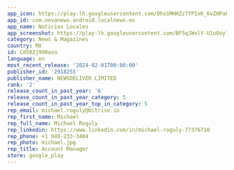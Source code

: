 ```yaml
---
app_icon: https://play-lh.googleusercontent.com/DhsSMHHZz7fPIxK_6vZHPaEoezJ7rEULmWOUmkbfqLHOkG49fGEOmYHjvMOBswJie-U
app_id: com.novanews.android.localnews.es
app_name: Noticias Locales
app_screenshot: https://play-lh.googleusercontent.com/BF5qJWvlY-U1oOoylaXAFeXKM69UjcTQdseHP3LMl97_UI7z-wMBtF_1akqKXzL5D9c
category: News & Magazines
country: MX
id: Cd50Zj990aso
language: en
most_recent_release: '2024-02-01T00:00:00'
publisher_id: '2918255'
publisher_name: NEWSDELIVER LIMITED
rank: '2'
release_count_in_past_year: '6'
release_count_in_past_year_category: 5
release_count_in_past_year_top_in_category: 5
rep_email: michael.roguly@bitrise.io
rep_first_name: Michael
rep_full_name: Michael Roguly
rep_linkedin: https://www.linkedin.com/in/michael-roguly-77376710
rep_phone: +1 949-233-3404
rep_photo: michael.jpg
rep_title: Account Manager
store: google_play
---
```

